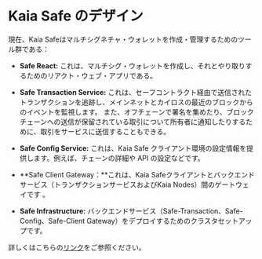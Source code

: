 # Kaia Safe のデザイン

現在、Kaia Safeはマルチシグネチャ・ウォレットを作成・管理するためのツール群である：

- **Safe React:** これは、マルチシグ・ウォレットを作成し、それとやり取りするためのリアクト・ウェブ・アプリである。

- **Safe Transaction Service:** これは、セーフコントラクト経由で送信されたトランザクションを追跡し、メインネットとカイロスの最近のブロックからのイベントを監視します。 また、オフチェーンで署名を集めたり、ブロックチェーンへの送信が保留されている取引について所有者に通知したりするために、取引をサービスに送信することもできる。

- **Safe Config Service:** これは、Kaia Safe クライアント環境の設定情報を提供します。例えば、チェーンの詳細や API の設定などです。

- \*\*Safe Client Gateway：\*\*これは、Kaia Safeクライアントとバックエンドサービス（トランザクションサービスおよびKaia Nodes）間のゲートウェイです
  。

- **Safe Infrastructure:** バックエンドサービス（Safe-Transaction、Safe-Config、Safe-Client Gateway）をデプロイするためのクラスタセットアップです。

詳しくはこちらの[リンク](https://github.com/kaiachain/kaia-safe-infrastructure)をご参照ください。